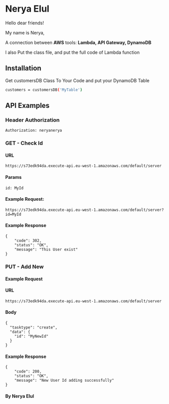 # Nerya Elul 

Hello dear friends!

My name is Nerya, 


A connection between **AWS** tools: **Lambda, API Gateway, DynamoDB**

I also Put the class file, and put the full code of Lambda function

## Installation

Get customersDB Class To Your Code and put your DynamoDB Table

```bash
customers = customersDB('MyTable')
```

## API Examples
### Header Authorization 
```
Authorization: neryanerya
```
### GET - Check Id
#### URL
```https://s73edk94da.execute-api.eu-west-1.amazonaws.com/default/server```

#### Params
```id: MyId```

#### Example Request: 
```https://s73edk94da.execute-api.eu-west-1.amazonaws.com/default/server?id=MyId```

#### Example Response
```
{
    "code": 302,
    "status": "OK",
    "message": "This User exist"
}
```

### PUT - Add New
#### Example Request
#### URL 
```https://s73edk94da.execute-api.eu-west-1.amazonaws.com/default/server```
#### Body
```
{
  "tasktype": "create",
  "data": {
    "id": "MyNewId"
  }
}
```
#### Example Response
```
{
    "code": 200,
    "status": "OK",
    "message": "New User Id adding successfully"
}
```

#### By Nerya Elul

